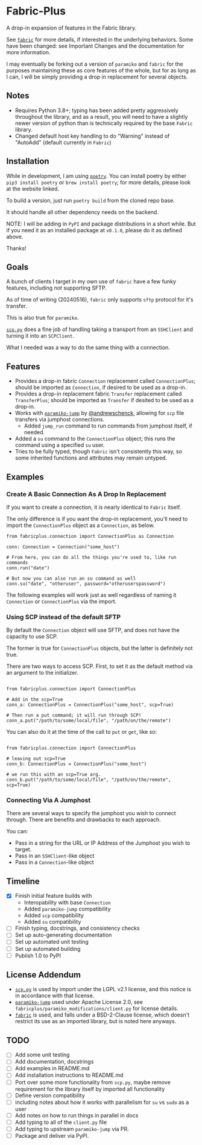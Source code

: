 # Fabric-Plus

A drop-in expansion of features in the Fabric library.

See [`fabric`](https://github.com/fabric/fabric) for more details, if interested in the underlying behaviors. Some have been changed: see Important Changes and the documentation for more information.

I may eventually be forking out a version of `paramiko` and `fabric` for the purposes maintaining these as core features of the whole, but for as long as I can, I will be simply providing a drop in replacement for several objects.

## Notes

- Requires Python 3.8+; typing has been added pretty aggressively throughout the library, and as a result, you will need to have a slightly newer version of python than is technically required by the base `Fabric` library.
- Changed default host key handling to do "Warning" instead of "AutoAdd" (default currently in `Fabric`)

## Installation

While in development, I am using [`poetry`](https://python-poetry.org/). You can install poetry by either `pip3 install poetry` or `brew install poetry`; for more details, please look at the website linked.

To build a version, just run `poetry build` from the cloned repo base.

It should handle all other dependency needs on the backend.

NOTE: I will be adding in `PyPI` and package distributions in a short while. But if you need it as an installed package at `v0.1.0`, please do it as defined above.

Thanks!

## Goals

A bunch of clients I target in my own use of `fabric` have a few funky features, including *not* supporting SFTP.

As of time of writing (20240516), `fabric` only supports `sftp` protocol for it's transfer.

This is also true for `paramiko`.

[`scp.py`](https://github.com/jbardin/scp.py) does a fine job of handling taking a transport from an `SSHClient` and turning it into an `SCPClient`.

What I needed was a way to do the same thing with a connection.

## Features

- Provides a drop-in fabric `Connection` replacement called `ConnectionPlus`; should be imported as `Connection`, if desired to be used as a drop-in.
- Provides a drop-in replacement fabric `Transfer` replacement called `TransferPlus`; should be imported as `Transfer` if desited to be used as a drop-in.
- Works with [`paramiko-jump`](https://github.com/andrewschenck/paramiko-jump) by [@andrewschenck](https://github.com/andrewschenck), allowing for `scp` file transfers via jumphost connections.
  - Added `jump_run` command to run commands from jumphost itself, if needed.
- Added a `su` command to the `ConnectionPlus` object; this runs the command using a specified `su` user.
- Tries to be fully typed, though `Fabric` isn't consistently this way, so some inherited functions and attributes may remain untyped.

## Examples

### Create A Basic Connection As A Drop In Replacement

If you want to create a connection, it is nearly identical to `Fabric` itself.

The only difference is if you want the drop-in replacement, you'll need to import the `ConnectionPlus` object as a `Connection`, as below.

```python3
from fabricplus.connection import ConnectionPlus as Connection

conn: Connection = Connection("some_host")

# From here, you can do all the things you're used to, like run commands
conn.run("date")

# But now you can also run an su command as well
conn.su("date", "otheruser", password="otheruserspassword")
```

The following examples will work just as well regardless of naming it `Connection` or `ConnectionPlus` via the import.

### Using SCP instead of the default SFTP

By default the `Connection` object will use SFTP, and does not have the capacity to use SCP.

The former is true for `ConnectionPlus` objects, but the latter is definitely not true.

There are two ways to access SCP. First, to set it as the default method via an argument to the initializer.

```python3

from fabricplus.connection import ConnectionPlus

# Add in the scp=True
conn_a: ConnectionPlus = ConnectionPlus("some_host", scp=True)

# Then run a put command; it will run through SCP!
conn_a.put("/path/to/some/local/file", "/path/on/the/remote")
```

You can also do it at the time of the call to `put` or `get`, like so:

```python3

from fabricplus.connection import ConnectionPlus

# leaving out scp=True
conn_b: ConnectionPlus = ConnectionPlus("some_host")

# we run this with an scp=True arg.
conn_b.put("/path/to/some/local/file", "/path/on/the/remote", scp=True)

```

### Connecting Via A Jumphost

There are several ways to specify the jumphost you wish to connect through. There are benefits and drawbacks to each approach.

You can:

- Pass in a string for the URL or IP Address of the Jumphost you wish to target.
- Pass in an `SSHClient`-like object
- Pass in a `Connection`-like object



## Timeline


- [x] Finish initial feature builds with
  - Interopability with base `Connection`
  - Added `paramiko-jump` compatibility
  - Added `scp` compatibility
  - Added `su` compatibility
- [ ] Finish typing, docstrings, and consistency checks
- [ ] Set up auto-generating documentation
- [ ] Set up automated unit testing
- [ ] Set up automated building
- [ ] Publish 1.0 to PyPI

License Addendum
----------------
- [`scp.py`](https://github.com/jbardin/scp.py) is used by import under the LGPL v2.1 license, and this notice is in accordance with that license.
- [`paramiko-jump`](https://github.com/andrewschenck/paramiko-jump) used under Apache License 2.0, see `fabricplus/paramiko_modifications/client.py` for license details.
- [`fabric`](https://github.com/fabric/fabric) is used, and falls under a BSD-2-Clause license, which doesn't restrict its use as an imported library, but is noted here anyways.

TODO
----

- [ ] Add some unit testing
- [ ] Add documentation, docstrings
- [ ] Add examples in README.md
- [ ] Add installation instructions to README.md
- [ ] Port over some more functionality from `scp.py`, maybe remove requirement for the library itself by imported all functionality
- [ ] Define version compatibility
- [ ] including notes about how it works with parallelism for `su` vs `sudo` as a user
- [ ] Add notes on how to run things in parallel in docs
- [ ] Add typing to all of the `client.py` file
- [ ] Add typing to upstream `paramiko-jump` via PR.
- [ ] Package and deliver via PyPI.

